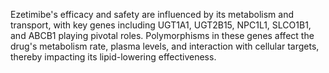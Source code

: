 Ezetimibe's efficacy and safety are influenced by its metabolism and transport, with key genes including UGT1A1, UGT2B15, NPC1L1, SLCO1B1, and ABCB1 playing pivotal roles. Polymorphisms in these genes affect the drug's metabolism rate, plasma levels, and interaction with cellular targets, thereby impacting its lipid-lowering effectiveness.